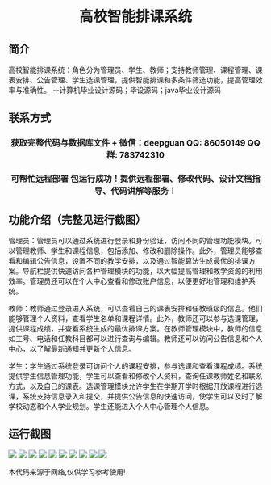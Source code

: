 <p><h1 align="center">高校智能排课系统</h1></p>

## 简介
高校智能排课系统：角色分为管理员、学生、教师；支持教师管理、课程管理、课表安排、公告管理、学生选课管理，提供智能排课和多条件筛选功能，提高管理效率与准确性。    --计算机毕业设计源码；毕设源码；java毕业设计源码


## 联系方式
<p><h3 align="center">获取完整代码与数据库文件 + 微信：deepguan QQ: 86050149 QQ群: 783742310</h3></p>
<p><h3 align="center">可帮忙远程部署 包运行成功！提供远程部署、修改代码、设计文档指导、代码讲解等服务！</h3></p>

## 功能介绍（完整见运行截图）
管理员：管理员可以通过系统进行登录和身份验证，访问不同的管理功能模块。可以管理教师、学生和课程信息，包括添加、修改和删除操作。此外，管理员能够查看和编辑公告信息，设置不同的教学安排，以及通过智能算法生成最优的排课方案。导航栏提供快速访问各种管理模块的功能，以大幅提高管理和教学资源的利用效率。管理员还可以在个人中心查看和修改账户信息，以便更好地管理和维护系统。

教师：教师通过登录进入系统，可以查看自己的课表安排和任教班级的信息。他们能够管理个人资料，查看学生名单和课程详情。此外，教师还可以参与选课管理，提供课程成绩，并查看系统生成的最优排课方案。在教师管理模块中，教师的信息如工号、电话和任教科目都可以进行查询与编辑。教师还可以访问公告信息和个人中心，以了解最新通知并更新个人信息。

学生：学生通过系统登录可访问个人的课程安排，参与选课和查看课程成绩。系统提供学生信息管理功能，学生可以查看和修改个人资料，查询任课教师姓名和联系方式，以及自己的课表。选课管理模块允许学生在学期开学时根据开放课程进行选课，系统支持信息录入和提交，并提供公告信息的快速访问，使学生可以及时了解学校动态和个人学业规划。学生还能进入个人中心管理个人信息。


## 运行截图
![](https://bs-1329754181.cos.ap-shanghai.myqcloud.com/ssm/CollegeIntelligentSchedulingSystem/img/001.jpg)
![](https://bs-1329754181.cos.ap-shanghai.myqcloud.com/ssm/CollegeIntelligentSchedulingSystem/img/002.jpg)
![](https://bs-1329754181.cos.ap-shanghai.myqcloud.com/ssm/CollegeIntelligentSchedulingSystem/img/003.jpg)
![](https://bs-1329754181.cos.ap-shanghai.myqcloud.com/ssm/CollegeIntelligentSchedulingSystem/img/004.jpg)
![](https://bs-1329754181.cos.ap-shanghai.myqcloud.com/ssm/CollegeIntelligentSchedulingSystem/img/005.jpg)
![](https://bs-1329754181.cos.ap-shanghai.myqcloud.com/ssm/CollegeIntelligentSchedulingSystem/img/006.jpg)
![](https://bs-1329754181.cos.ap-shanghai.myqcloud.com/ssm/CollegeIntelligentSchedulingSystem/img/007.jpg)
![](https://bs-1329754181.cos.ap-shanghai.myqcloud.com/ssm/CollegeIntelligentSchedulingSystem/img/008.jpg)
![](https://bs-1329754181.cos.ap-shanghai.myqcloud.com/ssm/CollegeIntelligentSchedulingSystem/img/009.jpg)
![](https://bs-1329754181.cos.ap-shanghai.myqcloud.com/ssm/CollegeIntelligentSchedulingSystem/img/010.jpg)

<p>本代码来源于网络,仅供学习参考使用!</p>
